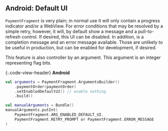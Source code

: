 ## Android: Default UI

`PaymentFragment` is very plain; in normal use it will only contain a progress
indicator and/or a WebView. For error conditions that may be resolved by a
simple retry, however, it will, by default show a message and a pull-to-refresh
control. If desired, this UI can be disabled. In addition, is a completion
message and an error message available. Those are unlikely to be useful in
production, but can be enabled for development, if desired.

This feature is also controller by an argument. This argument is an integer
representing flag bits.

{:.code-view-header}
**Android**

```kotlin
val arguments = PaymentFragment.ArgumentsBuilder()
    .paymentOrder(paymentOrder)
    .setEnabledDefaultUI() // enable nothing
    .build()

val manualArguments = Bundle()
manualArguments.putInt(
    PaymentFragment.ARG_ENABLED_DEFAULT_UI,
    PaymentFragment.RETRY_PROMPT or PaymentFragment.ERROR_MESSAGE
)
```
